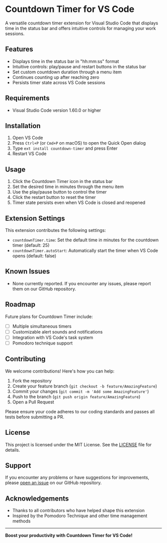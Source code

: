 <!-- @format -->

# Countdown Timer for VS Code

A versatile countdown timer extension for Visual Studio Code that displays time in the status bar and offers intuitive controls for managing your work sessions.

## Features

-   Displays time in the status bar in "hh:mm:ss" format
-   Intuitive controls: play/pause and restart buttons in the status bar
-   Set custom countdown duration through a menu item
-   Continues counting up after reaching zero
-   Persists timer state across VS Code sessions

## Requirements

-   Visual Studio Code version 1.60.0 or higher

## Installation

1. Open VS Code
2. Press `Ctrl+P` (or `Cmd+P` on macOS) to open the Quick Open dialog
3. Type `ext install countdown-timer` and press Enter
4. Restart VS Code

## Usage

1. Click the Countdown Timer icon in the status bar
2. Set the desired time in minutes through the menu item
3. Use the play/pause button to control the timer
4. Click the restart button to reset the timer
5. Timer state persists even when VS Code is closed and reopened

## Extension Settings

This extension contributes the following settings:

-   `countdownTimer.time`: Set the default time in minutes for the countdown timer (default: 25)
-   `countdownTimer.autoStart`: Automatically start the timer when VS Code opens (default: false)

## Known Issues

-   None currently reported. If you encounter any issues, please report them on our GitHub repository.

## Roadmap

Future plans for Countdown Timer include:

-   [ ] Multiple simultaneous timers
-   [ ] Customizable alert sounds and notifications
-   [ ] Integration with VS Code's task system
-   [ ] Pomodoro technique support

## Contributing

We welcome contributions! Here's how you can help:

1. Fork the repository
2. Create your feature branch (`git checkout -b feature/AmazingFeature`)
3. Commit your changes (`git commit -m 'Add some AmazingFeature'`)
4. Push to the branch (`git push origin feature/AmazingFeature`)
5. Open a Pull Request

Please ensure your code adheres to our coding standards and passes all tests before submitting a PR.

## License

This project is licensed under the MIT License. See the [LICENSE](LICENSE) file for details.

## Support

If you encounter any problems or have suggestions for improvements, please [open an issue](https://github.com/your-username/countdown-timer/issues) on our GitHub repository.

## Acknowledgements

-   Thanks to all contributors who have helped shape this extension
-   Inspired by the Pomodoro Technique and other time management methods

---

**Boost your productivity with Countdown Timer for VS Code!**
